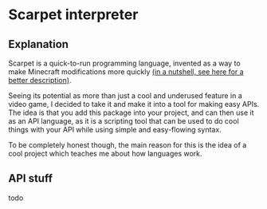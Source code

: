 # Scarpet interpreter

## Explanation
Scarpet is a quick-to-run programming language, invented as a way to make Minecraft modifications more quickly
[(in a nutshell, see here for a better description)](https://github.com/gnembon/fabric-carpet).

Seeing its potential as more than just a cool and underused feature in a video game, I decided to take it and make it into
a tool for making easy APIs. The idea is that you add this package into your project, and can then use it as an API language,
as it is a scripting tool that can be used to do cool things with your API while using simple and easy-flowing syntax.

To be completely honest though, the main reason for this is the idea of a cool project which teaches me about how languages work.

## API stuff
todo
